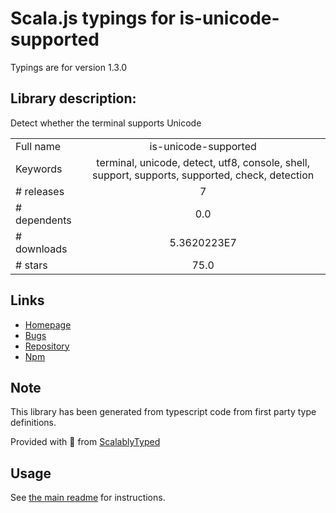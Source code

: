 
# Scala.js typings for is-unicode-supported

Typings are for version 1.3.0

## Library description:
Detect whether the terminal supports Unicode

|                    |                 |
| ------------------ | :-------------: |
| Full name          | is-unicode-supported |
| Keywords           | terminal, unicode, detect, utf8, console, shell, support, supports, supported, check, detection |
| # releases         | 7 |
| # dependents       | 0.0 |
| # downloads        | 5.3620223E7 |
| # stars            | 75.0 |

## Links
- [Homepage](https://github.com/sindresorhus/is-unicode-supported#readme)
- [Bugs](https://github.com/sindresorhus/is-unicode-supported/issues)
- [Repository](https://github.com/sindresorhus/is-unicode-supported)
- [Npm](https://www.npmjs.com/package/is-unicode-supported)
    


## Note
This library has been generated from typescript code from first party type definitions.

Provided with :purple_heart: from [ScalablyTyped](https://github.com/oyvindberg/ScalablyTyped)

## Usage
See [the main readme](../../readme.md) for instructions.



